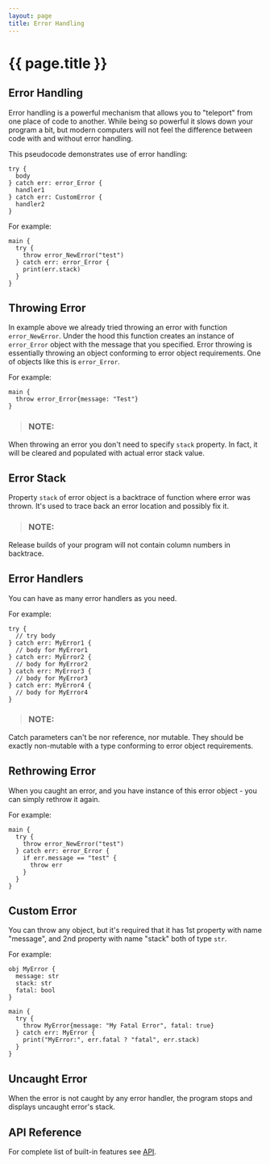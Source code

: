 ```yaml
---
layout: page
title: Error Handling
---
```


# {{ page.title }}

## Error Handling
Error handling is a powerful mechanism that allows you to "teleport" from one place of code to another.
While being so powerful it slows down your program a bit, but modern computers will not feel the difference between code with and without error handling.

This pseudocode demonstrates use of error handling:

```the
try {
  body
} catch err: error_Error {
  handler1
} catch err: CustomError {
  handler2
}
```

For example:

```the
main {
  try {
    throw error_NewError("test")
  } catch err: error_Error {
    print(err.stack)
  }
}
```

## Throwing Error
In example above we already tried throwing an error with function `error_NewError`.
Under the hood this function creates an instance of `error_Error` object with the message that you specified.
Error throwing is essentially throwing an object conforming to error object requirements. One of objects like this is `error_Error`.

For example:

```the
main {
  throw error_Error{message: "Test"}
}
```

> ### NOTE:
  When throwing an error you don't need to specify `stack` property. In fact, it will be cleared and populated with actual error stack value.

## Error Stack
Property `stack` of error object is a backtrace of function where error was thrown. It's used to trace back an error location and possibly fix it.

> ### NOTE:
  Release builds of your program will not contain column numbers in backtrace.

## Error Handlers
You can have as many error handlers as you need.

For example:

```the
try {
  // try body
} catch err: MyError1 {
  // body for MyError1
} catch err: MyError2 {
  // body for MyError2
} catch err: MyError3 {
  // body for MyError3
} catch err: MyError4 {
  // body for MyError4
}
```

> ### NOTE:
  Catch parameters can't be nor reference, nor mutable. They should be exactly non-mutable with a type conforming to error object requirements.

## Rethrowing Error
When you caught an error, and you have instance of this error object - you can simply rethrow it again.

For example:

```the
main {
  try {
    throw error_NewError("test")
  } catch err: error_Error {
    if err.message == "test" {
      throw err
    }
  }
}
```

## Custom Error
You can throw any object, but it's required that it has 1st property with name "message", and 2nd property with name "stack" both of type `str`.

For example:

```the
obj MyError {
  message: str
  stack: str
  fatal: bool
}

main {
  try {
    throw MyError{message: "My Fatal Error", fatal: true}
  } catch err: MyError {
    print("MyError:", err.fatal ? "fatal", err.stack)
  }
}
```

## Uncaught Error
When the error is not caught by any error handler, the program stops and displays uncaught error's stack.

## API Reference
For complete list of built-in features see [API](/api/error.html).
